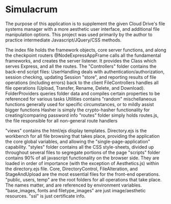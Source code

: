 # Simulacrum
The purpose of this application is to supplement the given Cloud Drive's file systems manager with a more aesthetic user interface, and additional file manipulation options.
This project was used primarily by the author to practice intermediate Javascript/JQuery/CSS methods.

The index file holds the framework objects, core server functions, and along the checkpoint routers
@NodeExpressAppFrame calls all the fundamental frameworks, and creates the server listener. It provides the Class which serves Express, and all the routes.
The "Controllers" folder contains the back-end script files:
  UserHandling deals with authentication/authorization, session checking, updating Session "store", and reporting results of file operations (including errors) back to the client
  FileControllers handles all file operations (Upload, Transfer, Rename, Delete, and Download). 
  FolderProviders queries folder data and compiles certain properties to be referenced for various tasks
  Utilities contains "random" mischellaneous functions generally used for specific circumstances, or to mildly assist bigger functions
  Hasher is simply the crypto-hasher functionality for creating/comparing password info
"routes" folder simply holds routes.js, the file responsible for all non-general route handlers 

"views" contains the html/ejs display templates. Directory.ejs is the workbench for all file browsing that takes place, providing the application the core global variables, 
and allowing the "single-page-application" capability.
"styles" folder contains all the CSS style-sheets, divided up throughout several files to segregate portions of the page
"scripts" folder contains 90% of all javascript functionality on the browser side. They are loaded in order of importance (with the exception of Aesthetics.js) 
within the directory.ejs file. Core, DirectoryControl, FileAlteration, and StageAndUpload are the most essential files for the front-end operations.
"public, users, temp" are the root folders for all operations that take place. The names matter, and are referenced by environment variables.
"base_images, fonts and filetype_images" are just image/aesthetic resources.
"ssl" is just certificate info.
